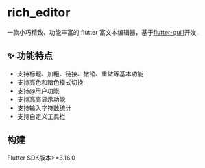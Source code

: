 # rich_editor

一款小巧精致、功能丰富的 flutter 富文本编辑器，基于[flutter-quill](https://github.com/singerdmx/flutter-quill)开发.

## ✨ 功能特点

- 支持标题、加粗、链接、撤销、重做等基本功能
- 支持亮色和暗色模式切换
- 支持@用户功能
- 支持高亮显示功能
- 支持输入字符数统计
- 支持自定义工具栏

## 构建
Flutter SDK版本>=3.16.0
